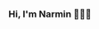 ### Hi, I'm Narmin 👋:woman_technologist:

<!--
**NarminGale/NarminGale** is a ✨ _special_ ✨ repository because its `README.md` (this file) appears on your GitHub profile.


- 🌱 I’m currently improving my React skills
- 💬 Ask me about anything. I'm happy to help
- 📫 How to reach me: narmingale@gmail.com
- ⚡ Resume: ...
- ⚡ Writing: ...

-->
